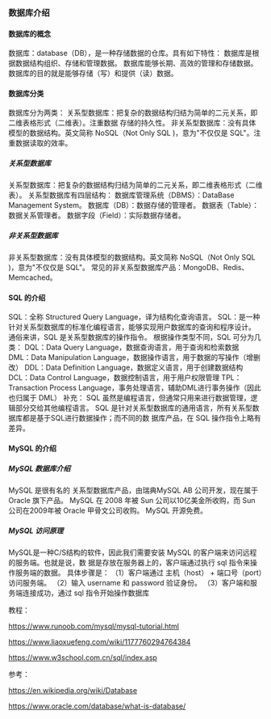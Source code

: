 ### 数据库介绍

#### 数据库的概念

数据库：database（DB），是一种存储数据的仓库。具有如下特性：
数据库是根据数据结构组织、存储和管理数据。
数据库能够长期、高效的管理和存储数据。
数据库的目的就是能够存储（写）和提供（读）数据。

#### 数据库分类

数据库分为两类：
关系型数据库：把复杂的数据结构归结为简单的二元关系，即二维表格形式（二维表）。注重数据
存储的持久性。
非关系型数据库：没有具体模型的数据结构。英文简称 NoSQL（Not Only SQL )，意为"不仅仅是
SQL"。注重数据读取的效率。

##### 关系型数据库

关系型数据库：把复杂的数据结构归结为简单的二元关系，即二维表格形式（二维表）。
关系型数据库有四层结构：
数据库管理系统（DBMS）：DataBase Management System。
数据库（DB）：数据存储的管理者。
数据表（Table）：数据关系管理者。
数据字段（Field）：实际数据存储者。

##### 非关系型数据库

非关系型数据库：没有具体模型的数据结构。英文简称 NoSQL（Not Only SQL )，意为"不仅仅是
SQL"。
常见的非关系型数据库产品：MongoDB、Redis、Memcached。

#### SQL 的介绍

SQL：全称 Structured Query Language，译为结构化查询语言。
SQL：是一种针对关系型数据库的标准化编程语言，能够实现用户数据库的查询和程序设计。
通俗来讲，SQL 是关系型数据库的操作指令。
根据操作类型不同，SQL 可分为几类：
DQL：Data Query Language，数据查询语言，用于查询和检索数据
DML：Data Manipulation Language，数据操作语言，用于数据的写操作（增删改）
DDL：Data Definition Language，数据定义语言，用于创建数据结构
DCL：Data Control Language，数据控制语言，用于用户权限管理
TPL：Transaction Process Language，事务处理语言，辅助DML进行事务操作（因此也归属于
DML）
补充：
SQL 虽然是编程语言，但通常只用来进行数据管理，逻辑部分交给其他编程语言。
SQL 是针对关系型数据库的通用语言，所有关系型数据库都是基于SQL进行数据操作；而不同的数
据库产品，在 SQL 操作指令上略有差异。

#### MySQL 的介绍

##### MySQL 数据库介绍

MySQL 是很有名的 关系型数据库产品，由瑞典MySQL AB 公司开发，现在属于 Oracle 旗下产品。
MySQL 在 2008 年被 Sun 公司以10亿美金所收购，而 Sun 公司在2009年被 Oracle 甲骨文公司收购。
MySQL 开源免费。

##### MySQL 访问原理

MySQL是一种C/S结构的软件，因此我们需要安装 MySQL 的客户端来访问远程的服务端。也就是说，数
据是存放在服务器上的，客户端通过执行 sql 指令来操作服务端的数据。
具体步骤是：
（1）客户端通过 主机（host） + 端口号（port）访问服务端。
（2）输入 username 和 password 验证身份。
（3）客户端和服务端连接成功，通过 sql 指令开始操作数据库

教程：

https://www.runoob.com/mysql/mysql-tutorial.html

https://www.liaoxuefeng.com/wiki/1177760294764384

https://www.w3school.com.cn/sql/index.asp

参考：

https://en.wikipedia.org/wiki/Database

https://www.oracle.com/database/what-is-database/